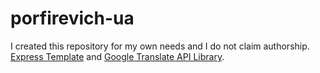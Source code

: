 # porfirevich-ua

I created this repository for my own needs and I do not claim authorship. <a href="https://github.com/heroku/node-js-sample">Express Template</a> and <a href="https://github.com/matheuss/google-translate-api">Google Translate API Library</a>.

